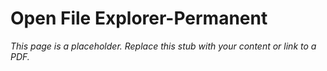 #    Open File Explorer-Permanent

_This page is a placeholder. Replace this stub with your content or link to a PDF._
